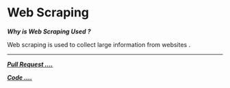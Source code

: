 # Web Scraping

***Why is Web Scraping Used ?*** 

Web scraping is used to collect large information from websites .

---
***[Pull Request ....](https://github.com/mhmadwrekat/Web_Scraping/pull/1)***

***[Code ....](/web_scraping/scraper.py)***
